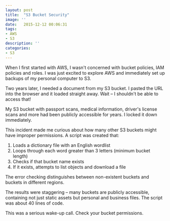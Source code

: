 ```yaml
---
layout: post
title:  "S3 Bucket Security"
image: ''
date:   2015-12-12 00:06:31
tags:
- AWS
- S3
description: ''
categories:
- S3
---
```

When I first started with AWS, I wasn't concerned with bucket policies, IAM policies and roles. I was just excited to explore AWS and immediately set up backups of my personal computer to S3.

Two years later, I needed a document from my S3 bucket. I pasted the URL into the browser and it loaded straight away. Wait – I shouldn't be able to access that!

My S3 bucket with passport scans, medical information, driver's license scans and more had been publicly accessible for years. I locked it down immediately.

This incident made me curious about how many other S3 buckets might have improper permissions. A script was created that:

1. Loads a dictionary file with an English wordlist
2. Loops through each word greater than 3 letters (minimum bucket length)
3. Checks if that bucket name exists
4. If it exists, attempts to list objects and download a file

The error checking distinguishes between non-existent buckets and buckets in different regions.

The results were staggering – many buckets are publicly accessible, containing not just static assets but personal and business files. The script was about 40 lines of code.

This was a serious wake-up call. Check your bucket permissions.
